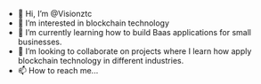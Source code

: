 - 👋 Hi, I’m @Visionztc
- 👀 I’m interested in blockchain technology
- 🌱 I’m currently learning how to build Baas applications for small businesses. 
- 💞️ I’m looking to collaborate on projects where I learn how apply blockchain technology in different industries.  
- 📫 How to reach me...

<!---
Visionztc/Visionztc is a ✨ special ✨ repository because its `README.md` (this file) appears on your GitHub profile.
You can click the Preview link to take a look at your changes.
--->
